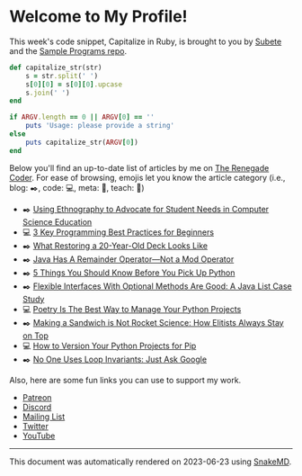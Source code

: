 # Welcome to My Profile!

This week's code snippet, Capitalize in Ruby, is brought to you by [Subete](https://subete.jeremygrifski.com/en/latest/) and the [Sample Programs repo](https://sampleprograms.io/).

```Ruby
def capitalize_str(str)
    s = str.split(' ')
    s[0][0] = s[0][0].upcase
    s.join(' ')
end

if ARGV.length == 0 || ARGV[0] == ''
    puts 'Usage: please provide a string'
else
    puts capitalize_str(ARGV[0])
end
```

Below you'll find an up-to-date list of articles by me on [The Renegade Coder](https://therenegadecoder.com). For ease of browsing, emojis let you know the article category (i.e., blog: :black_nib:, code: :computer:, meta: :thought_balloon:, teach: :apple:)

- :black_nib: [Using Ethnography to Advocate for Student Needs in Computer Science Education](https://therenegadecoder.com/blog/using-ethnography-to-advocate-for-student-needs-in-computer-science-education/)
- :computer: [3 Key Programming Best Practices for Beginners](https://therenegadecoder.com/code/programming-best-practices-for-beginners/)
- :black_nib: [What Restoring a 20-Year-Old Deck Looks Like](https://therenegadecoder.com/blog/what-refreshing-a-20-year-old-deck-looks-like/)
- :black_nib: [Java Has A Remainder Operator—Not a Mod Operator](https://therenegadecoder.com/blog/java-has-a-remainder-operator-not-a-mod-operator/)
- :black_nib: [5 Things You Should Know Before You Pick Up Python](https://therenegadecoder.com/blog/things-you-should-know-before-you-pick-up-python/)
- :black_nib: [Flexible Interfaces With Optional Methods Are Good: A Java List Case Study](https://therenegadecoder.com/blog/flexible-interfaces-with-optional-methods-are-good-a-java-list-case-study/)
- :computer: [Poetry Is The Best Way to Manage Your Python Projects](https://therenegadecoder.com/code/poetry-is-the-best-way-to-manage-your-python-projects/)
- :black_nib: [Making a Sandwich is Not Rocket Science: How Elitists Always Stay on Top](https://therenegadecoder.com/blog/making-a-sandwich-is-not-rocket-science-how-elitists-always-stay-on-top/)
- :computer: [How to Version Your Python Projects for Pip](https://therenegadecoder.com/code/how-to-version-your-python-projects-for-pip/)
- :black_nib: [No One Uses Loop Invariants: Just Ask Google](https://therenegadecoder.com/blog/no-one-uses-loop-invariants-just-ask-google/)

Also, here are some fun links you can use to support my work.

- [Patreon](https://www.patreon.com/TheRenegadeCoder)
- [Discord](https://discord.gg/Jhmtj7Z)
- [Mailing List](https://therenegadecoder.com/about/newsletter)
- [Twitter](https://twitter.com/RenegadeCoder94)
- [YouTube](https://www.youtube.com/channel/UCpyoVwOqYRlSAEUPEn7P9hw)

***

This document was automatically rendered on 2023-06-23 using [SnakeMD](https://www.snakemd.io).